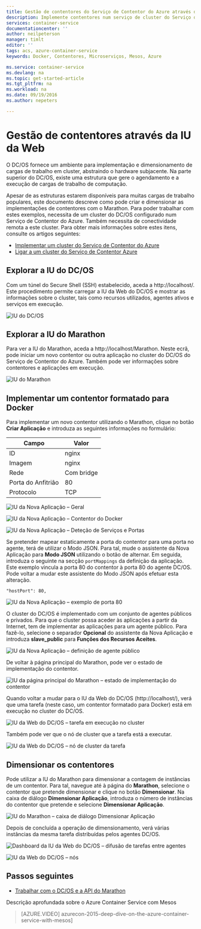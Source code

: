 ```yaml
---
title: Gestão de contentores do Serviço de Contentor do Azure através da IU da Web | Microsoft Docs
description: Implemente contentores num serviço de cluster do Serviço de Contentor do Azure utilizando a IU da Web do Marathon.
services: container-service
documentationcenter: ''
author: neilpeterson
manager: timlt
editor: ''
tags: acs, azure-container-service
keywords: Docker, Contentores, Microserviços, Mesos, Azure

ms.service: container-service
ms.devlang: na
ms.topic: get-started-article
ms.tgt_pltfrm: na
ms.workload: na
ms.date: 09/19/2016
ms.author: nepeters

---
```

# Gestão de contentores através da IU da Web
O DC/OS fornece um ambiente para implementação e dimensionamento de cargas de trabalho em cluster, abstraindo o hardware subjacente. Na parte superior do DC/OS, existe uma estrutura que gere o agendamento e a execução de cargas de trabalho de computação.

Apesar de as estruturas estarem disponíveis para muitas cargas de trabalho populares, este documento descreve como pode criar e dimensionar as implementações de contentores com o Marathon. Para poder trabalhar com estes exemplos, necessita de um cluster do DC/OS configurado num Serviço de Contentor do Azure. Também necessita de conectividade remota a este cluster. Para obter mais informações sobre estes itens, consulte os artigos seguintes:

* [Implementar um cluster do Serviço de Contentor do Azure](container-service-deployment.md)
* [Ligar a um cluster do Serviço de Contentor Azure](container-service-connect.md)

## Explorar a IU do DC/OS
Com um túnel do Secure Shell (SSH) estabelecido, aceda a http://localhost/. Este procedimento permite carregar a IU da Web do DC/OS e mostrar as informações sobre o cluster, tais como recursos utilizados, agentes ativos e serviços em execução.

![IU do DC/OS](media/dcos/dcos2.png)

## Explorar a IU do Marathon
Para ver a IU do Marathon, aceda a http://localhost/Marathon. Neste ecrã, pode iniciar um novo contentor ou outra aplicação no cluster do DC/OS do Serviço de Contentor do Azure. Também pode ver informações sobre contentores e aplicações em execução.  

![IU do Marathon](media/dcos/dcos3.png)

## Implementar um contentor formatado para Docker
Para implementar um novo contentor utilizando o Marathon, clique no botão **Criar Aplicação** e introduza as seguintes informações no formulário:

| Campo | Valor |
| --- | --- |
| ID |nginx |
| Imagem |nginx |
| Rede |Com bridge |
| Porta do Anfitrião |80 |
| Protocolo |TCP |

![IU da Nova Aplicação – Geral](media/dcos/dcos4.png)

![IU da Nova Aplicação – Contentor do Docker](media/dcos/dcos5.png)

![IU da Nova Aplicação – Deteção de Serviços e Portas](media/dcos/dcos6.png)

Se pretender mapear estaticamente a porta do contentor para uma porta no agente, terá de utilizar o Modo JSON. Para tal, mude o assistente da Nova Aplicação para **Modo JSON** utilizando o botão de alternar. Em seguida, introduza o seguinte na secção `portMappings` da definição da aplicação. Este exemplo vincula a porta 80 do contentor à porta 80 do agente DC/OS. Pode voltar a mudar este assistente do Modo JSON após efetuar esta alteração.

```none
"hostPort": 80,
```

![IU da Nova Aplicação – exemplo de porta 80](media/dcos/dcos13.png)

O cluster do DC/OS é implementado com um conjunto de agentes públicos e privados. Para que o cluster possa aceder às aplicações a partir da Internet, tem de implementar as aplicações para um agente público. Para fazê-lo, selecione o separador **Opcional** do assistente da Nova Aplicação e introduza **slave_public** para **Funções dos Recursos Aceites**.

![IU da Nova Aplicação – definição de agente público](media/dcos/dcos14.png)

De voltar à página principal do Marathon, pode ver o estado de implementação do contentor.

![IU da página principal do Marathon – estado de implementação do contentor](media/dcos/dcos7.png)

Quando voltar a mudar para o IU da Web do DC/OS (http://localhost/), verá que uma tarefa (neste caso, um contentor formatado para Docker) está em execução no cluster do DC/OS.

![IU da Web do DC/OS – tarefa em execução no cluster](media/dcos/dcos8.png)

Também pode ver que o nó de cluster que a tarefa está a executar.

![IU da Web do DC/OS – nó de cluster da tarefa](media/dcos/dcos9.png)

## Dimensionar os contentores
Pode utilizar a IU do Marathon para dimensionar a contagem de instâncias de um contentor. Para tal, navegue até à página do **Marathon**, selecione o contentor que pretende dimensionar e clique no botão **Dimensionar**. Na caixa de diálogo **Dimensionar Aplicação**, introduza o número de instâncias do contentor que pretende e selecione **Dimensionar Aplicação**.

![IU do Marathon – caixa de diálogo Dimensionar Aplicação](media/dcos/dcos10.png)

Depois de concluída a operação de dimensionamento, verá várias instâncias da mesma tarefa distribuídas pelos agentes DC/OS.

![Dashboard da IU da Web do DC/OS – difusão de tarefas entre agentes](media/dcos/dcos11.png)

![IU da Web do DC/OS – nós](media/dcos/dcos12.png)

## Passos seguintes
* [Trabalhar com o DC/OS e a API do Marathon](container-service-mesos-marathon-rest.md)

Descrição aprofundada sobre o Azure Container Service com Mesos

> [AZURE.VIDEO] azurecon-2015-deep-dive-on-the-azure-container-service-with-mesos]
> 
> 

<!--HONumber=Sep16_HO3-->


